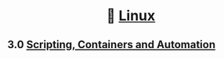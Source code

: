<div align='center'>

# 🐧 [Linux](README.md)

</div>


## 3.0 [Scripting, Containers and Automation](part03.md)
